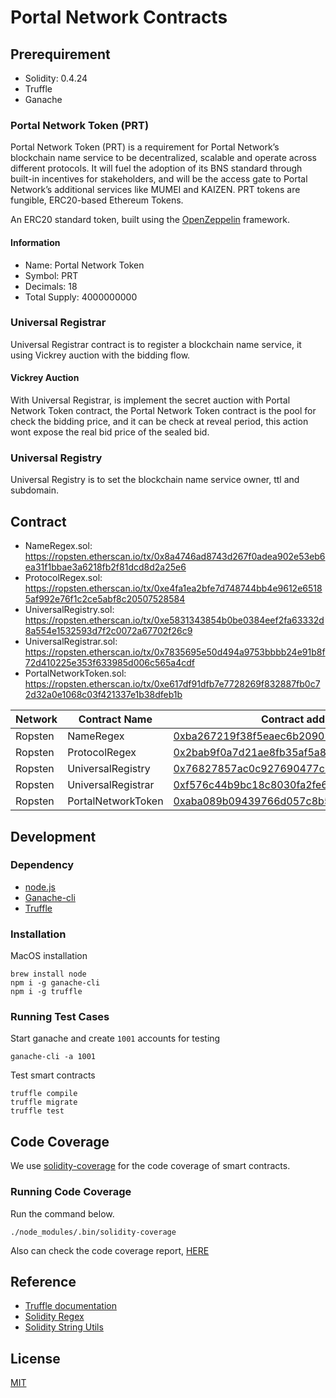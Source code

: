 # Portal Network Contracts

## Prerequirement

- Solidity: 0.4.24
- Truffle
- Ganache

### Portal Network Token (PRT)
Portal Network Token (PRT) is a requirement for Portal Network’s blockchain name service to be decentralized, scalable and operate across different protocols. It will fuel the adoption of its BNS standard through built-in incentives for stakeholders, and will be the access gate to Portal Network’s additional services like MUMEI and KAIZEN. PRT tokens are fungible, ERC20-based Ethereum Tokens.  
  
An ERC20 standard token, built using the [OpenZeppelin](https://github.com/OpenZeppelin/openzeppelin-solidity) framework.

#### Information
- Name: Portal Network Token
- Symbol: PRT
- Decimals: 18
- Total Supply: 4000000000

### Universal Registrar
Universal Registrar contract is to register a blockchain name service, it using Vickrey auction with the bidding flow.

#### Vickrey Auction
With Universal Registrar, is implement the secret auction with Portal Network Token contract, the Portal Network Token contract is the pool for check the bidding price, and it can be check at reveal period, this action wont expose the real bid price of the sealed bid.

### Universal Registry
Universal Registry is to set the blockchain name service owner, ttl and subdomain.

## Contract

- NameRegex.sol: https://ropsten.etherscan.io/tx/0x8a4746ad8743d267f0adea902e53eb6ea31f1bbae3a6218fb2f81dcd8d2a25e6
- ProtocolRegex.sol: https://ropsten.etherscan.io/tx/0xe4fa1ea2bfe7d748744bb4e9612e65185af992e76f1c2ce5abf8c20507528584
- UniversalRegistry.sol: https://ropsten.etherscan.io/tx/0xe5831343854b0be0384eef2fa63332d8a554e1532593d7f2c0072a67702f26c9
- UniversalRegistrar.sol: https://ropsten.etherscan.io/tx/0x7835695e50d494a9753bbbb24e91b8f72d410225e353f633985d006c565a4cdf
- PortalNetworkToken.sol: https://ropsten.etherscan.io/tx/0xe617df91dfb7e7728269f832887fb0c72d32a0e1068c03f421337e1b38dfeb1b


| Network    | Contract Name      | Contract address                                   | Transaction hash
|------------|--------------------|----------------------------------------------------|---------------------
| Ropsten    | NameRegex          | [0xba267219f38f5eaec6b20902f6684b1c8f0de70e](https://ropsten.etherscan.io/address/0xba267219f38f5eaec6b20902f6684b1c8f0de70e) | [0x8a4746ad8743d267f0adea902e53eb6ea31f1bbae3a6218fb2f81dcd8d2a25e6](https://ropsten.etherscan.io/tx/0x8a4746ad8743d267f0adea902e53eb6ea31f1bbae3a6218fb2f81dcd8d2a25e6)
| Ropsten    | ProtocolRegex      | [0x2bab9f0a7d21ae8fb35af5a88eacc66cfdbc541a](https://ropsten.etherscan.io/address/0x2bab9f0a7d21ae8fb35af5a88eacc66cfdbc541a) | [0xe4fa1ea2bfe7d748744bb4e9612e65185af992e76f1c2ce5abf8c20507528584](https://ropsten.etherscan.io/tx/0xe4fa1ea2bfe7d748744bb4e9612e65185af992e76f1c2ce5abf8c20507528584)
| Ropsten    | UniversalRegistry  | [0x76827857ac0c927690477c9d6667ffafc57247db](https://ropsten.etherscan.io/address/0x76827857ac0c927690477c9d6667ffafc57247db) | [0xe5831343854b0be0384eef2fa63332d8a554e1532593d7f2c0072a67702f26c9](https://ropsten.etherscan.io/tx/0xe5831343854b0be0384eef2fa63332d8a554e1532593d7f2c0072a67702f26c9)
| Ropsten    | UniversalRegistrar | [0xf576c44b9bc18c8030fa2fe62e1fe1e03e280abc](https://ropsten.etherscan.io/address/0xf576c44b9bc18c8030fa2fe62e1fe1e03e280abc) | [0x7835695e50d494a9753bbbb24e91b8f72d410225e353f633985d006c565a4cdf](https://ropsten.etherscan.io/tx/0x7835695e50d494a9753bbbb24e91b8f72d410225e353f633985d006c565a4cdf)
| Ropsten    | PortalNetworkToken | [0xaba089b09439766d057c8b5b920ed8e1a19f30cc](https://ropsten.etherscan.io/address/0xaba089b09439766d057c8b5b920ed8e1a19f30cc) | [0xe617df91dfb7e7728269f832887fb0c72d32a0e1068c03f421337e1b38dfeb1b](https://ropsten.etherscan.io/tx/0xe617df91dfb7e7728269f832887fb0c72d32a0e1068c03f421337e1b38dfeb1b)

## Development

### Dependency
- [node.js](https://nodejs.org/en/)
- [Ganache-cli](https://github.com/trufflesuite/ganache-cli)
- [Truffle](http://truffleframework.com/docs/getting_started/installation)

### Installation

MacOS installation
```
brew install node
npm i -g ganache-cli
npm i -g truffle
```

### Running Test Cases

Start ganache and create `1001` accounts for testing

```
ganache-cli -a 1001
```

Test smart contracts

```
truffle compile
truffle migrate
truffle test
```

## Code Coverage

We use [solidity-coverage](https://www.npmjs.com/package/solidity-coverage) for the code coverage of smart contracts.

### Running Code Coverage 

Run the command below.
```
./node_modules/.bin/solidity-coverage
```

Also can check the code coverage report, [HERE](./COVERAGE.md)

## Reference
- [Truffle documentation](http://truffleframework.com/docs/)
- [Solidity Regex](https://github.com/gnidan/solregex)
- [Solidity String Utils](https://github.com/Arachnid/solidity-stringutils/)

## License
[MIT](./LICENSE)
